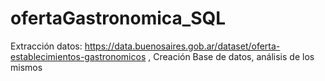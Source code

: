 # ofertaGastronomica_SQL
Extracción datos: https://data.buenosaires.gob.ar/dataset/oferta-establecimientos-gastronomicos , Creación Base de datos, análisis de los mismos 

